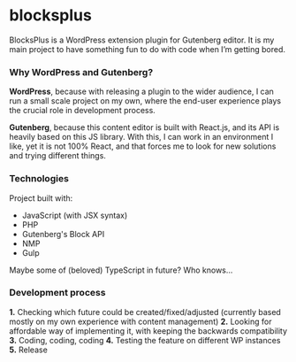 # blocksplus

BlocksPlus is a WordPress extension plugin for Gutenberg editor.
It is my main project to have something fun to do with code when I’m getting bored.

### Why WordPress and Gutenberg?

**WordPress**, because with releasing a plugin to the wider audience, I can run a small scale project on my own, where the end-user experience plays the crucial role in development process.

**Gutenberg**, because this content editor is built with React.js, and its API is heavily based on this JS library. With this, I can work in an environment I like, yet it is not 100% React, and that forces me to look for new solutions and trying different things.

### Technologies

Project built with:
- JavaScript (with JSX syntax)
- PHP
- Gutenberg's Block API
- NMP
- Gulp

Maybe some of (beloved) TypeScript in future? Who knows...

### Development process

**1.** Checking which future could be created/fixed/adjusted (currently based mostly on my own experience with content management)
**2.** Looking for affordable way of implementing it, with keeping the backwards compatibility
**3.** Coding, coding, coding
**4.** Testing the feature on different WP instances
**5.** Release